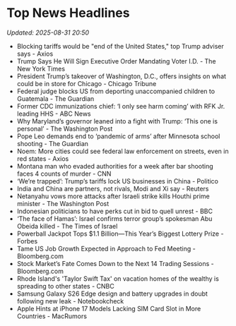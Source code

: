 # Top News Headlines

_Updated: 2025-08-31 20:50_

- Blocking tariffs would be "end of the United States," top Trump adviser says - Axios
- Trump Says He Will Sign Executive Order Mandating Voter I.D. - The New York Times
- President Trump’s takeover of Washington, D.C., offers insights on what could be in store for Chicago - Chicago Tribune
- Federal judge blocks US from deporting unaccompanied children to Guatemala - The Guardian
- Former CDC immunizations chief: ‘I only see harm coming’ with RFK Jr. leading HHS - ABC News
- Why Maryland’s governor leaned into a fight with Trump: ‘This one is personal’ - The Washington Post
- Pope Leo demands end to ‘pandemic of arms’ after Minnesota school shooting - The Guardian
- Noem: More cities could see federal law enforcement on streets, even in red states - Axios
- Montana man who evaded authorities for a week after bar shooting faces 4 counts of murder - CNN
- ‘We’re trapped’: Trump’s tariffs lock US businesses in China - Politico
- India and China are partners, not rivals, Modi and Xi say - Reuters
- Netanyahu vows more attacks after Israeli strike kills Houthi prime minister - The Washington Post
- Indonesian politicians to have perks cut in bid to quell unrest - BBC
- ‘The face of Hamas’: Israel confirms terror group’s spokesman Abu Obeida killed - The Times of Israel
- Powerball Jackpot Tops $1.1 Billion—This Year’s Biggest Lottery Prize - Forbes
- Tame US Job Growth Expected in Approach to Fed Meeting - Bloomberg.com
- Stock Market’s Fate Comes Down to the Next 14 Trading Sessions - Bloomberg.com
- Rhode Island's 'Taylor Swift Tax' on vacation homes of the wealthy is spreading to other states - CNBC
- Samsung Galaxy S26 Edge design and battery upgrades in doubt following new leak - Notebookcheck
- Apple Hints at iPhone 17 Models Lacking SIM Card Slot in More Countries - MacRumors